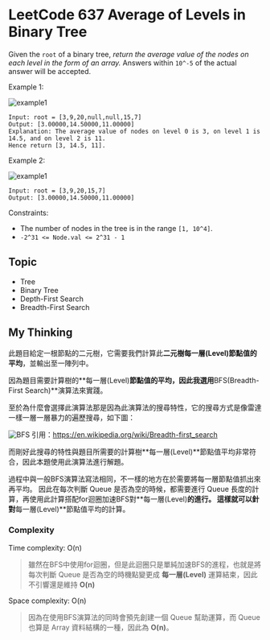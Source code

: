 # LeetCode 637 Average of Levels in Binary Tree
Given the `root` of a binary tree, *return the average value of the nodes on each level in the form of an array.* Answers within `10^-5` of the actual answer will be accepted.


Example 1:

![example1](https://assets.leetcode.com/uploads/2021/03/09/avg1-tree.jpg)

```
Input: root = [3,9,20,null,null,15,7]
Output: [3.00000,14.50000,11.00000]
Explanation: The average value of nodes on level 0 is 3, on level 1 is 14.5, and on level 2 is 11.
Hence return [3, 14.5, 11].
```

Example 2:

![example1](https://assets.leetcode.com/uploads/2021/03/09/avg2-tree.jpg)

```
Input: root = [3,9,20,15,7]
Output: [3.00000,14.50000,11.00000]
```

Constraints:

- The number of nodes in the tree is in the range `[1, 10^4]`.
- `-2^31 <= Node.val <= 2^31 - 1`

## Topic
- Tree
- Binary Tree
- Depth-First Search
- Breadth-First Search

## My Thinking
此題目給定一根節點的二元樹，它需要我們計算此**二元樹每一層(Level)節點值的平均**，並輸出至一陣列中。

因為題目需要計算樹的**每一層(Level)**節點值的平均，因此我選用**BFS(Breadth-First Search)**演算法來實踐。

至於為什麼會選擇此演算法那是因為此演算法的搜尋特性，它的搜尋方式是像雷達一樣一層一層暴力的遍歷搜尋，如下圖：

![BFS](https://upload.wikimedia.org/wikipedia/commons/4/46/Animated_BFS.gif)
引用：https://en.wikipedia.org/wiki/Breadth-first_search

而剛好此搜尋的特性與題目所需要的計算樹**每一層(Level)**節點值平均非常符合，因此本題使用此演算法進行解題。

過程中與一般BFS演算法寫法相同，不一樣的地方在於需要將每一層節點值抓出來再平均。
因此在每次判斷 Queue 是否為空的時候，都需要進行 Queue 長度的計算，再使用此計算搭配for迴圈加速BFS對**每一層(Level)**的進行。
這樣就可以針對**每一層(Level)**節點值平均的計算。


### Complexity
Time complexity: O(n)
> 雖然在BFS中使用for迴圈，但是此迴圈只是單純加速BFS的進程，也就是將每次判斷 Queue 是否為空的時機點變更成 **每一層(Level)** 運算結束，因此不引響還是維持 **O(n)**

Space complexity: O(n)
> 因為在使用BFS演算法的同時會預先創建一個 Queue 幫助運算，而 Queue 也算是 Array 資料結構的一種，因此為 **O(n)**。